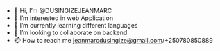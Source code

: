 - 👋 Hi, I’m @DUSINGIZEJEANMARC
- 👀 I’m interested in web Application
- 🌱 I’m currently learning different languages
- 💞️ I’m looking to collaborate on backend
- 📫 How to reach me jeanmarcdusingize@gmail.com/+250780850889

<!---
DUSINGIZEJEANMARC/DUSINGIZEJEANMARC is a ✨ special ✨ repository because its `README.md` (this file) appears on your GitHub profile.
You can click the Preview link to take a look at your changes.
--->
